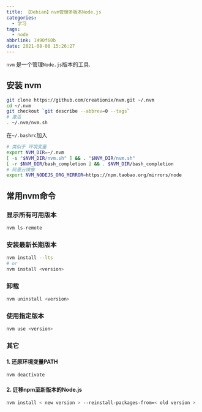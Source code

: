 ```yaml
---
title: 【Debian】nvm管理多版本Node.js
categories:
  - 学习
tags:
  - node
abbrlink: 1490f60b
date: 2021-08-08 15:26:27
---
```


`nvm` 是一个管理`Node.js`版本的工具.

<!-- more -->

## 安装 nvm

```bash
git clone https://github.com/creationix/nvm.git ~/.nvm
cd ~/.nvm
git checkout `git describe --abbrev=0 --tags`
# 激活
. ~/.nvm/nvm.sh
```

在`~/.bashrc`加入

```bash
# 类似于 环境变量
export NVM_DIR=~/.nvm
[ -s "$NVM_DIR/nvm.sh" ] && . "$NVM_DIR/nvm.sh"
[ -r $NVM_DIR/bash_completion ] && . $NVM_DIR/bash_completion
# 阿里云镜像
export NVM_NODEJS_ORG_MIRROR=https://npm.taobao.org/mirrors/node
```

## 常用nvm命令

### 显示所有可用版本

```bash
nvm ls-remote
```

### 安装最新长期版本

```bash
nvm install --lts
# or 
nvm install <version>
```

### 卸载

```bash
nvm uninstall <version>
```

### 使用指定版本

```bash
nvm use <version>
```

### 其它

#### 1. 还原环境变量PATH

```bash
nvm deactivate
```

#### 2. 迁移npm至新版本的Node.js

```bash
nvm install < new version > --reinstall-packages-from=< old version >
